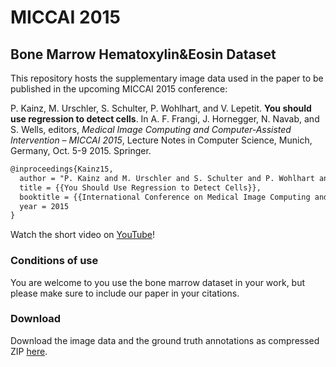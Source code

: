 # MICCAI 2015
## Bone Marrow Hematoxylin&Eosin Dataset
This repository hosts the supplementary image data used in the paper to be published in the upcoming MICCAI 2015 conference:

P. Kainz, M. Urschler, S. Schulter, P. Wohlhart, and V. Lepetit. **You should use regression to detect cells**. In A. F. Frangi, J. Hornegger, N. Navab, and S. Wells, editors, *Medical Image Computing and Computer-Assisted Intervention – MICCAI 2015*, Lecture Notes in Computer Science, Munich, Germany, Oct. 5-9 2015. Springer. 

```latex
@inproceedings{Kainz15,
  author = "P. Kainz and M. Urschler and S. Schulter and P. Wohlhart and V. Lepetit",
  title = {{You Should Use Regression to Detect Cells}},
  booktitle = {{International Conference on Medical Image Computing and Computer Assisted Intervention}},
  year = 2015
}
```

Watch the short video on [YouTube](https://www.youtube.com/watch?v=4FhdkiZ51Js)!

### Conditions of use
You are welcome to you use the bone marrow dataset in your work, but please make sure to include our paper in your citations.


### Download
Download the image data and the ground truth annotations as compressed ZIP [here](https://cdn.rawgit.com/pkainz/MICCAI2015/master/BM_dataset_MICCAI2015.zip).
